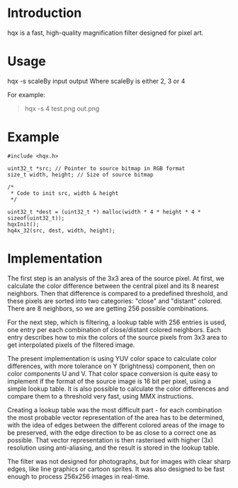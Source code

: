 # Introduction #

hqx is a fast, high-quality magnification filter designed for pixel art.


# Usage #

hqx -s scaleBy input output
Where scaleBy is either 2, 3 or 4

For example:
> hqx -s 4 test.png out.png


# Example #
```
#include <hqx.h>

uint32_t *src; // Pointer to source bitmap in RGB format
size_t width, height; // Size of source bitmap

/*
 * Code to init src, width & height
 */

uint32_t *dest = (uint32_t *) malloc(width * 4 * height * 4 * sizeof(uint32_t));
hqxInit();
hq4x_32(src, dest, width, height);
```

# Implementation #

The first step is an analysis of the 3x3 area of the source pixel. At first, we calculate the color difference between the central pixel and its 8 nearest neighbors. Then that difference is compared to a predefined threshold, and these pixels are sorted into two categories: "close" and "distant" colored. There are 8 neighbors, so we are getting 256 possible combinations.

For the next step, which is filtering, a lookup table with 256 entries is used, one entry per each combination of close/distant colored neighbors. Each entry describes how to mix the colors of the source pixels from 3x3 area to get interpolated pixels of the filtered image.

The present implementation is using YUV color space to calculate color differences, with more tolerance on Y (brightness) component, then on color components U and V. That color space conversion is quite easy to implement if the format of the source image is 16 bit per pixel, using a simple lookup table. It is also possible to calculate the color differences and compare them to a threshold very fast, using MMX instructions.

Creating a lookup table was the most difficult part - for each combination the most probable vector representation of the area has to be determined, with the idea of edges between the different colored areas of the image to be preserved, with the edge direction to be as close to a correct one as possible. That vector representation is then rasterised with higher (3x) resolution using anti-aliasing, and the result is stored in the lookup table.

The filter was not designed for photographs, but for images with clear sharp edges, like line graphics or cartoon sprites. It was also designed to be fast enough to process 256x256 images in real-time.